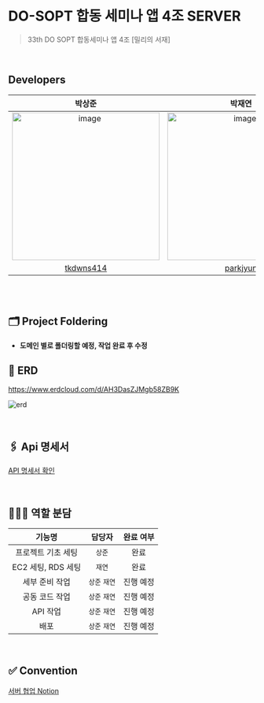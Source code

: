 # DO-SOPT 합동 세미나 앱 4조 SERVER

> 33th DO SOPT 합동세미나 앱 4조 [밀리의 서재] <br>

<br>

## Developers


|           박상준                                                                            |                                           박재연                                            |
|:----------------------------------------------------------------------------------------:|:----------------------------------------------------------------------------------------:|
| <img width="300" alt="image" src="https://avatars.githubusercontent.com/u/74230343?v=4"> | <img width="300" alt="image" src="https://avatars.githubusercontent.com/u/98092394?v=4"> | 
|                        [tkdwns414](https://github.com/tkdwns414)                         |                         [parkjyun](https://github.com/parkjyun)                          |


<br/>
<br/>

## 🗂️ Project Foldering

- **도메인 별로 폴더링할 예정, 작업 완료 후 수정**

## 📌 ERD
https://www.erdcloud.com/d/AH3DasZJMgb58ZB9K

![erd](https://github.com/DO-SOPT-APP4-MILLIE/Millie_Server/assets/74230343/0070feba-5d9f-4459-b709-6dedc408a3ec)

<br>

## 🖇 Api 명세서

[API 명세서 확인](https://www.notion.so/dosopt/57f8d78127a043a2a2662d3d2c208faf?v=40c29254ee1b43708c83570ee1b75727&pvs=4)

<br>


## 🙋🏻‍♀️ 역할 분담

<div markdown="1">  

|      기능명       |    담당자    | 완료 여부 |
|:--------------:|:---------:|:-----:|
|   프로젝트 기초 세팅   |   `상준`    |  완료   |
| EC2 세팅, RDS 세팅 |   `재연`    |  완료   |
|    세부 준비 작업    | `상준` `재연` | 진행 예정 |
|    공동 코드 작업    | `상준` `재연` | 진행 예정 |
|     API 작업     | `상준` `재연` | 진행 예정 |
|       배포       | `상준` `재연` | 진행 예정 |

</div>
 <br>

## ✅ Convention
[서버 협업 Notion](https://www.notion.so/dosopt/Notion-c92c2c37fc574df8afaa0c0b8529ffa1?pvs=4)
